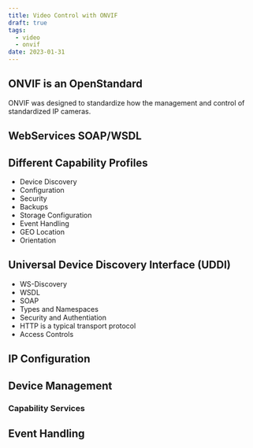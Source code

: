 ```yaml
---
title: Video Control with ONVIF
draft: true
tags:
  - video
  - onvif
date: 2023-01-31
---
```


## ONVIF is an OpenStandard

ONVIF was designed to standardize how the management and control of standardized IP cameras.

## WebServices SOAP/WSDL

## Different Capability Profiles

- Device Discovery
- Configuration
- Security
- Backups
- Storage Configuration 
- Event Handling
- GEO Location
- Orientation

## Universal Device Discovery Interface (UDDI)

- WS-Discovery
- WSDL
- SOAP
- Types and Namespaces
- Security and Authentiation
- HTTP is a typical transport protocol
- Access Controls

## IP Configuration

## Device Management

### Capability Services

## Event Handling



